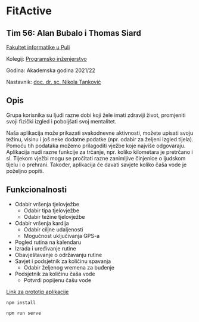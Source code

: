 # FitActive

## Tim 56: Alan Bubalo i Thomas Siard

[Fakultet informatike u Puli](https://fipu.unipu.hr)

Kolegij: [Programsko inženjerstvo](https://www.notion.so/fiputreca/Programsko-in-enjerstvo-e353945331df468e8382cdad1e91c4b8)

Godina: Akademska godina 2021/22

Nastavnik: [doc. dr. sc. Nikola Tanković](https://www.notion.so/fiputreca/Kontakt-stranica-875574d1b92248b1a8e90dae52cd29a9)

## Opis

Grupa korisnika su ljudi razne dobi koji žele imati zdraviji život, promjeniti svoji fizički izgled i poboljšati svoj mentalitet. 

Naša aplikacija može prikazati svakodnevne aktivnosti, možete upisati svoju težinu, visinu i još neke dodatne podatke (npr. odabir za željeni izgled tijela). Pomoću tih podataka možemo prilagoditi vježbe koje najviše odgovaraju. Aplikacija nudi razne funkcije za trčanje, npr. koliko kilometara je pretrčano i sl. Tijekom vježbi mogu se pročitati razne zanimljive činjenice o ljudskom tijelu i o prehrani. Također, aplikacija će davati savjete koliko čaša vode je poželjno popiti.

## Funkcionalnosti

- Odabir vršenja tjelovježbe
  - Odabir tipa tjelovježbe
  - Odabir težine tjelovježbe
- Odabir vršenja kardija
  - Odabir ciljne udaljenosti
  - Mogučnost uključivanja GPS-a
- Pogled rutina na kalendaru
- Izrada i uređivanje rutine
- Obavještavanje o održavanju rutine
- Savjet i podsjetnik za količinu spavanja
  - Odabir željenog vremena za buđenje
- Podsjetnik za količinu čaša vode
  - Potvrdi popijenu čašu vode

[Link za prototip aplikacije](https://www.figma.com/proto/9Qh8w7U50m8wDmv93WramF/FitActive?node-id=12%3A7&scaling=min-zoom&page-id=0%3A1&starting-point-node-id=12%3A7)

    npm install

    npm run serve